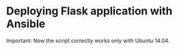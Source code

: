 # Deploying Flask application with Ansible

Important: Now the script correctly works only with Ubuntu 14.04.
